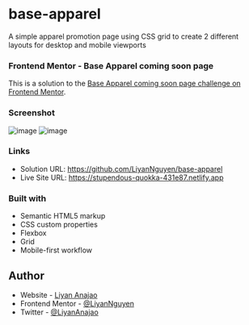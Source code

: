 # base-apparel
A simple apparel promotion page using CSS grid to create 2 different layouts for desktop and mobile viewports

### Frontend Mentor - Base Apparel coming soon page
This is a solution to the [Base Apparel coming soon page challenge on Frontend Mentor](https://www.frontendmentor.io/challenges/base-apparel-coming-soon-page-5d46b47f8db8a7063f9331a0). 

### Screenshot
![image](https://user-images.githubusercontent.com/50958126/160636171-05e28a75-fef0-4f15-89f5-74f01d0d2f56.png)
![image](https://user-images.githubusercontent.com/50958126/160635982-b9db6a0b-7e5e-4f83-94a4-dfc38b3a4f54.png)

### Links
- Solution URL: https://github.com/LiyanNguyen/base-apparel
- Live Site URL: https://stupendous-quokka-431e87.netlify.app

### Built with
- Semantic HTML5 markup
- CSS custom properties
- Flexbox
- Grid
- Mobile-first workflow

## Author
- Website - [Liyan Anajao](https://liyannguyen.github.io/Portfolio)
- Frontend Mentor - [@LiyanNguyen](https://frontendmentor.io/profile/LiyanNguyen)
- Twitter - [@LiyanAnajao](https://twitter.com/LiyanAnajao)
